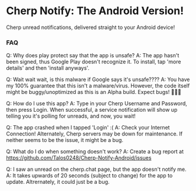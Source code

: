 # Cherp Notify: The Android Version!
Cherp unread notifications, delivered straight to your Android device!

### FAQ

Q: Why does play protect say that the app is unsafe?
A: The app hasn't been signed, thus Google Play doesn't recognize it. To install, tap 'more details' and then 'install anyways'.

Q: Wait wait wait, is this malware if Google says it's unsafe????
A: You have my 100% guarantee that this isn't a malware/virus. However, the code itself might be buggy/unoptimized as this is an Alpha build. Expect bugs! 🐛🐜🐞

Q: How do I use this app?
A: Type in your Cherp Username and Password, then press Login. When successful, a service notification will show up telling you it's polling for unreads, and now, you wait!

Q: The app crashed when I tapped 'Login' :(
A: Check your Internet Connection! Alternately, Cherp servers may be down for maintenance. If neither seems to be the issue, it might be a bug.

Q: What do I do when something doesn't work?
A: Create a bug report at https://github.com/Talos0248/Cherp-Notify-Android/issues

Q: I saw an unread on the cherp.chat page, but the app doesn't notify me.
A: It takes upwards of 20 seconds (subject to change) for the app to update. Altrernately, it could just be a bug.
